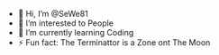 - 👋 Hi, I’m @SeWe81
- 👀 I’m interested to People
- 🌱 I’m currently learning Coding
- ⚡ Fun fact: The Terminattor is a Zone ont The Moon

<!---
SeWe81/SeWe81 is a ✨ special ✨ repository because its `README.md` (this file) appears on your GitHub profile.
You can click the Preview link to take a look at your changes.
--->
